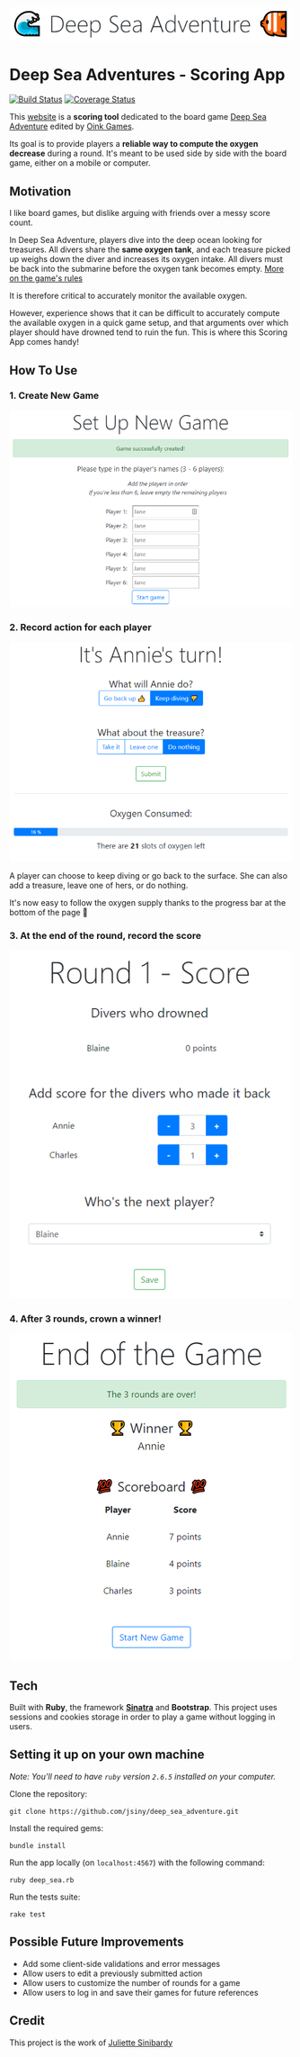 <p align="center">
  <img src="/screenshots/title.png">
</p>

# Deep Sea Adventures - Scoring App

[![Build Status](https://travis-ci.com/jsiny/deep_sea_adventure.svg?branch=master)](https://travis-ci.com/jsiny/deep_sea_adventure) [![Coverage Status](https://coveralls.io/repos/github/jsiny/deep_sea_adventure/badge.svg?branch=master)](https://coveralls.io/github/jsiny/deep_sea_adventure?branch=master)

This [website](https://deep-sea-adventure.herokuapp.com/) is a **scoring tool**
dedicated to the board game
[Deep Sea Adventure](https://oinkgms.com/en/deep-sea-adventure) edited by
[Oink Games](https://oinkgms.com/en/).

Its goal is to provide players a **reliable way to compute the oxygen decrease**
during a round. It's meant to be used side by side with the board game,
either on a mobile or computer.

## Motivation

I like board games, but dislike arguing with friends over a messy score count.

In Deep Sea Adventure, players dive into the deep ocean looking for 
treasures. All divers share the **same oxygen tank**, and each treasure picked
up weighs down the diver and increases its oxygen intake. All divers must be
back into the submarine before the oxygen tank becomes empty.
[More on the game's rules](https://oinkgms.com/en/deep-sea-adventure)

It is therefore critical to accurately monitor the available oxygen.

However, experience shows that it can be difficult to accurately compute the 
available oxygen in a quick game setup, and that arguments over which player
should have drowned tend to ruin the fun. This is where this Scoring App comes
handy! 

## How To Use

### 1. Create New Game

<p align="center">
  <img src="/screenshots/new_game.png">
</p>

### 2. Record action for each player

<p align="center">
  <img src="/screenshots/player_turn.png">
</p>

A player can choose to keep diving or go back to the surface. She can also
add a treasure, leave one of hers, or do nothing.

It's now easy to follow the oxygen supply thanks to the progress bar at the
bottom of the page 🌈

### 3. At the end of the round, record the score

<p align="center">
  <img src="/screenshots/score.png">
</p>

### 4. After 3 rounds, crown a winner!

<p align="center">
  <img src="/screenshots/end.png">
</p>

## Tech

Built with **Ruby**, the framework **[Sinatra](http://sinatrarb.com/)** and **Bootstrap**.
This project uses sessions and cookies storage in order to play a game without
logging in users. 

## Setting it up on your own machine

*Note: You'll need to have `ruby` version `2.6.5` installed on your computer.*

Clone the repository:

```unix
git clone https://github.com/jsiny/deep_sea_adventure.git
```

Install the required gems:

```unix
bundle install
```

Run the app locally (on `localhost:4567`) with the following command:

```unix
ruby deep_sea.rb
```

Run the tests suite:

```unix
rake test
```

## Possible Future Improvements

* Add some client-side validations and error messages
* Allow users to edit a previously submitted action
* Allow users to customize the number of rounds for a game
* Allow users to log in and save their games for future references

## Credit

This project is the work of [Juliette Sinibardy](https://jsinibardy.com)
